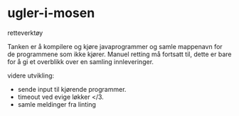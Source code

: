 # ugler-i-mosen
retteverktøy

Tanken er å kompilere og kjøre javaprogrammer og samle mappenavn for de programmene som ikke kjører.
Manuel retting må fortsatt til, dette er bare for å gi et overblikk over en samling innleveringer.

videre utvikling:
- sende input til kjørende programmer.
- timeout ved evige løkker </3.
- samle meldinger fra linting
